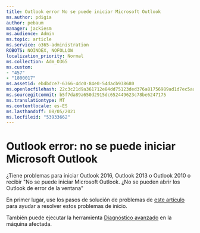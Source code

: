 ```yaml
---
title: Outlook error No se puede iniciar Microsoft Outlook
ms.author: pdigia
author: pebaum
manager: jackiesm
ms.audience: Admin
ms.topic: article
ms.service: o365-administration
ROBOTS: NOINDEX, NOFOLLOW
localization_priority: Normal
ms.collection: Adm_O365
ms.custom:
- "457"
- "1800017"
ms.assetid: ebdbdce7-6366-4dc0-84e0-54dacb938680
ms.openlocfilehash: 22c3c21d9a361712e84dd75123ded376a81756989ad1d7ec5aa573e0046c04b8
ms.sourcegitcommit: b5f7da89a650d2915dc652449623c78be6247175
ms.translationtype: MT
ms.contentlocale: es-ES
ms.lasthandoff: 08/05/2021
ms.locfileid: "53933662"
---
```

# <a name="outlook-error-cannot-start-microsoft-outlook"></a>Outlook error: no se puede iniciar Microsoft Outlook

¿Tiene problemas para iniciar Outlook 2016, Outlook 2013 o Outlook 2010 o recibir "No se puede iniciar Microsoft Outlook. ¿No se pueden abrir los Outlook de error de la ventana"
  
En primer lugar, use los pasos de solución de problemas de [este artículo](https://support.office.com/article/I-can-t-start-Microsoft-Outlook-2016-2013-or-2010-or-receive-the-error-Cannot-start-Microsoft-Office-Outlook-Cannot-open-the-Outlook-Window-d1f69da6-b333-4650-97bf-4d77bd7abb85) para ayudar a resolver estos problemas de inicio. 
  
También puede ejecutar la herramienta [Diagnóstico avanzado](https://aka.ms/SaRA-OutlookAdvDiagnostics) en la máquina afectada.